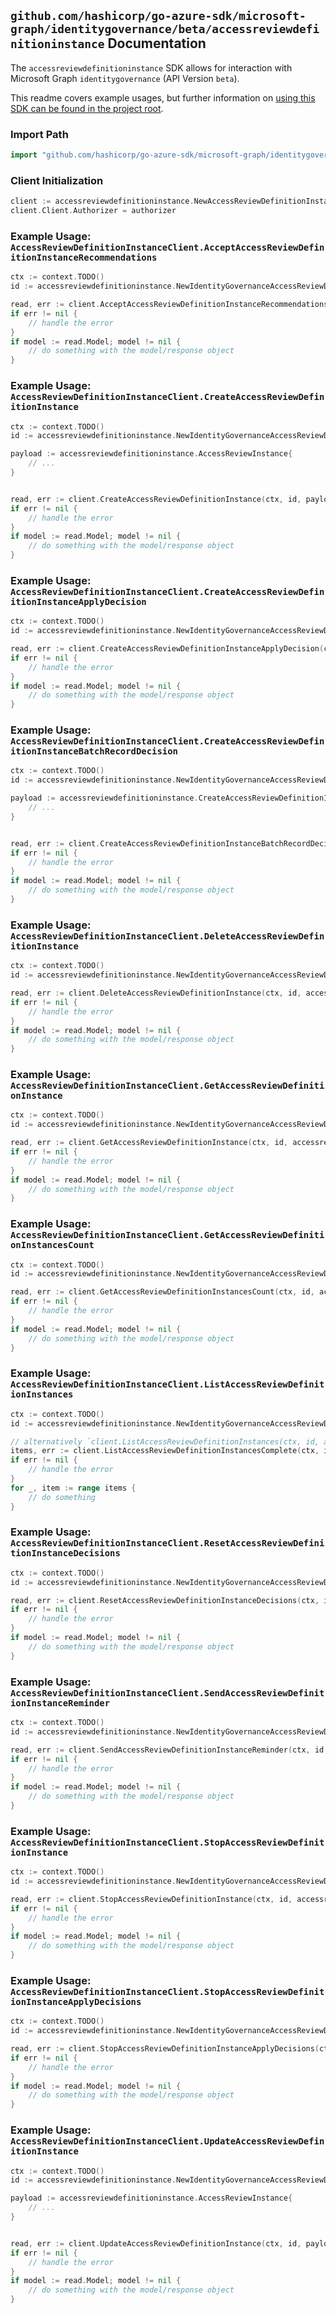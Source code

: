 
## `github.com/hashicorp/go-azure-sdk/microsoft-graph/identitygovernance/beta/accessreviewdefinitioninstance` Documentation

The `accessreviewdefinitioninstance` SDK allows for interaction with Microsoft Graph `identitygovernance` (API Version `beta`).

This readme covers example usages, but further information on [using this SDK can be found in the project root](https://github.com/hashicorp/go-azure-sdk/tree/main/docs).

### Import Path

```go
import "github.com/hashicorp/go-azure-sdk/microsoft-graph/identitygovernance/beta/accessreviewdefinitioninstance"
```


### Client Initialization

```go
client := accessreviewdefinitioninstance.NewAccessReviewDefinitionInstanceClientWithBaseURI("https://graph.microsoft.com")
client.Client.Authorizer = authorizer
```


### Example Usage: `AccessReviewDefinitionInstanceClient.AcceptAccessReviewDefinitionInstanceRecommendations`

```go
ctx := context.TODO()
id := accessreviewdefinitioninstance.NewIdentityGovernanceAccessReviewDefinitionIdInstanceID("accessReviewScheduleDefinitionId", "accessReviewInstanceId")

read, err := client.AcceptAccessReviewDefinitionInstanceRecommendations(ctx, id, accessreviewdefinitioninstance.DefaultAcceptAccessReviewDefinitionInstanceRecommendationsOperationOptions())
if err != nil {
	// handle the error
}
if model := read.Model; model != nil {
	// do something with the model/response object
}
```


### Example Usage: `AccessReviewDefinitionInstanceClient.CreateAccessReviewDefinitionInstance`

```go
ctx := context.TODO()
id := accessreviewdefinitioninstance.NewIdentityGovernanceAccessReviewDefinitionID("accessReviewScheduleDefinitionId")

payload := accessreviewdefinitioninstance.AccessReviewInstance{
	// ...
}


read, err := client.CreateAccessReviewDefinitionInstance(ctx, id, payload, accessreviewdefinitioninstance.DefaultCreateAccessReviewDefinitionInstanceOperationOptions())
if err != nil {
	// handle the error
}
if model := read.Model; model != nil {
	// do something with the model/response object
}
```


### Example Usage: `AccessReviewDefinitionInstanceClient.CreateAccessReviewDefinitionInstanceApplyDecision`

```go
ctx := context.TODO()
id := accessreviewdefinitioninstance.NewIdentityGovernanceAccessReviewDefinitionIdInstanceID("accessReviewScheduleDefinitionId", "accessReviewInstanceId")

read, err := client.CreateAccessReviewDefinitionInstanceApplyDecision(ctx, id, accessreviewdefinitioninstance.DefaultCreateAccessReviewDefinitionInstanceApplyDecisionOperationOptions())
if err != nil {
	// handle the error
}
if model := read.Model; model != nil {
	// do something with the model/response object
}
```


### Example Usage: `AccessReviewDefinitionInstanceClient.CreateAccessReviewDefinitionInstanceBatchRecordDecision`

```go
ctx := context.TODO()
id := accessreviewdefinitioninstance.NewIdentityGovernanceAccessReviewDefinitionIdInstanceID("accessReviewScheduleDefinitionId", "accessReviewInstanceId")

payload := accessreviewdefinitioninstance.CreateAccessReviewDefinitionInstanceBatchRecordDecisionRequest{
	// ...
}


read, err := client.CreateAccessReviewDefinitionInstanceBatchRecordDecision(ctx, id, payload, accessreviewdefinitioninstance.DefaultCreateAccessReviewDefinitionInstanceBatchRecordDecisionOperationOptions())
if err != nil {
	// handle the error
}
if model := read.Model; model != nil {
	// do something with the model/response object
}
```


### Example Usage: `AccessReviewDefinitionInstanceClient.DeleteAccessReviewDefinitionInstance`

```go
ctx := context.TODO()
id := accessreviewdefinitioninstance.NewIdentityGovernanceAccessReviewDefinitionIdInstanceID("accessReviewScheduleDefinitionId", "accessReviewInstanceId")

read, err := client.DeleteAccessReviewDefinitionInstance(ctx, id, accessreviewdefinitioninstance.DefaultDeleteAccessReviewDefinitionInstanceOperationOptions())
if err != nil {
	// handle the error
}
if model := read.Model; model != nil {
	// do something with the model/response object
}
```


### Example Usage: `AccessReviewDefinitionInstanceClient.GetAccessReviewDefinitionInstance`

```go
ctx := context.TODO()
id := accessreviewdefinitioninstance.NewIdentityGovernanceAccessReviewDefinitionIdInstanceID("accessReviewScheduleDefinitionId", "accessReviewInstanceId")

read, err := client.GetAccessReviewDefinitionInstance(ctx, id, accessreviewdefinitioninstance.DefaultGetAccessReviewDefinitionInstanceOperationOptions())
if err != nil {
	// handle the error
}
if model := read.Model; model != nil {
	// do something with the model/response object
}
```


### Example Usage: `AccessReviewDefinitionInstanceClient.GetAccessReviewDefinitionInstancesCount`

```go
ctx := context.TODO()
id := accessreviewdefinitioninstance.NewIdentityGovernanceAccessReviewDefinitionID("accessReviewScheduleDefinitionId")

read, err := client.GetAccessReviewDefinitionInstancesCount(ctx, id, accessreviewdefinitioninstance.DefaultGetAccessReviewDefinitionInstancesCountOperationOptions())
if err != nil {
	// handle the error
}
if model := read.Model; model != nil {
	// do something with the model/response object
}
```


### Example Usage: `AccessReviewDefinitionInstanceClient.ListAccessReviewDefinitionInstances`

```go
ctx := context.TODO()
id := accessreviewdefinitioninstance.NewIdentityGovernanceAccessReviewDefinitionID("accessReviewScheduleDefinitionId")

// alternatively `client.ListAccessReviewDefinitionInstances(ctx, id, accessreviewdefinitioninstance.DefaultListAccessReviewDefinitionInstancesOperationOptions())` can be used to do batched pagination
items, err := client.ListAccessReviewDefinitionInstancesComplete(ctx, id, accessreviewdefinitioninstance.DefaultListAccessReviewDefinitionInstancesOperationOptions())
if err != nil {
	// handle the error
}
for _, item := range items {
	// do something
}
```


### Example Usage: `AccessReviewDefinitionInstanceClient.ResetAccessReviewDefinitionInstanceDecisions`

```go
ctx := context.TODO()
id := accessreviewdefinitioninstance.NewIdentityGovernanceAccessReviewDefinitionIdInstanceID("accessReviewScheduleDefinitionId", "accessReviewInstanceId")

read, err := client.ResetAccessReviewDefinitionInstanceDecisions(ctx, id, accessreviewdefinitioninstance.DefaultResetAccessReviewDefinitionInstanceDecisionsOperationOptions())
if err != nil {
	// handle the error
}
if model := read.Model; model != nil {
	// do something with the model/response object
}
```


### Example Usage: `AccessReviewDefinitionInstanceClient.SendAccessReviewDefinitionInstanceReminder`

```go
ctx := context.TODO()
id := accessreviewdefinitioninstance.NewIdentityGovernanceAccessReviewDefinitionIdInstanceID("accessReviewScheduleDefinitionId", "accessReviewInstanceId")

read, err := client.SendAccessReviewDefinitionInstanceReminder(ctx, id, accessreviewdefinitioninstance.DefaultSendAccessReviewDefinitionInstanceReminderOperationOptions())
if err != nil {
	// handle the error
}
if model := read.Model; model != nil {
	// do something with the model/response object
}
```


### Example Usage: `AccessReviewDefinitionInstanceClient.StopAccessReviewDefinitionInstance`

```go
ctx := context.TODO()
id := accessreviewdefinitioninstance.NewIdentityGovernanceAccessReviewDefinitionIdInstanceID("accessReviewScheduleDefinitionId", "accessReviewInstanceId")

read, err := client.StopAccessReviewDefinitionInstance(ctx, id, accessreviewdefinitioninstance.DefaultStopAccessReviewDefinitionInstanceOperationOptions())
if err != nil {
	// handle the error
}
if model := read.Model; model != nil {
	// do something with the model/response object
}
```


### Example Usage: `AccessReviewDefinitionInstanceClient.StopAccessReviewDefinitionInstanceApplyDecisions`

```go
ctx := context.TODO()
id := accessreviewdefinitioninstance.NewIdentityGovernanceAccessReviewDefinitionIdInstanceID("accessReviewScheduleDefinitionId", "accessReviewInstanceId")

read, err := client.StopAccessReviewDefinitionInstanceApplyDecisions(ctx, id, accessreviewdefinitioninstance.DefaultStopAccessReviewDefinitionInstanceApplyDecisionsOperationOptions())
if err != nil {
	// handle the error
}
if model := read.Model; model != nil {
	// do something with the model/response object
}
```


### Example Usage: `AccessReviewDefinitionInstanceClient.UpdateAccessReviewDefinitionInstance`

```go
ctx := context.TODO()
id := accessreviewdefinitioninstance.NewIdentityGovernanceAccessReviewDefinitionIdInstanceID("accessReviewScheduleDefinitionId", "accessReviewInstanceId")

payload := accessreviewdefinitioninstance.AccessReviewInstance{
	// ...
}


read, err := client.UpdateAccessReviewDefinitionInstance(ctx, id, payload, accessreviewdefinitioninstance.DefaultUpdateAccessReviewDefinitionInstanceOperationOptions())
if err != nil {
	// handle the error
}
if model := read.Model; model != nil {
	// do something with the model/response object
}
```
